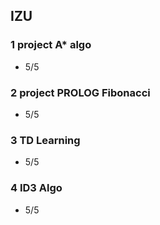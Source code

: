 ## IZU 

### 1 project A* algo
 - 5/5

### 2 project PROLOG Fibonacci
 - 5/5

### 3 TD Learning
 - 5/5

### 4 ID3 Algo
 - 5/5
